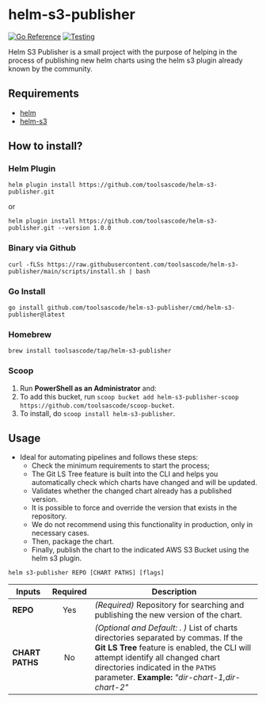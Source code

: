 # helm-s3-publisher 
[![Go Reference](https://pkg.go.dev/badge/github.com/toolsascode/helm-s3-publisher.svg)](https://pkg.go.dev/github.com/toolsascode/helm-s3-publisher) [![Testing](https://github.com/toolsascode/helm-s3-publisher/actions/workflows/go.yml/badge.svg)](https://github.com/toolsascode/helm-s3-publisher/actions/workflows/go.yml)

Helm S3 Publisher is a small project with the purpose of helping in the process of publishing new helm charts using the helm s3 plugin already known by the community.

## Requirements
- [helm]()
- [helm-s3](https://github.com/hypnoglow/helm-s3)

## How to install?

### Helm Plugin

```shell
helm plugin install https://github.com/toolsascode/helm-s3-publisher.git
```

or

```shell
helm plugin install https://github.com/toolsascode/helm-s3-publisher.git --version 1.0.0
```

### Binary via Github

```shell
curl -fLSs https://raw.githubusercontent.com/toolsascode/helm-s3-publisher/main/scripts/install.sh | bash
```

### Go Install

```shell
go install github.com/toolsascode/helm-s3-publisher/cmd/helm-s3-publisher@latest
```

### Homebrew

```shell
brew install toolsascode/tap/helm-s3-publisher
```

### Scoop

1. Run **PowerShell as an Administrator** and:
2. To add this bucket, run `scoop bucket add helm-s3-publisher-scoop https://github.com/toolsascode/scoop-bucket`.
3. To install, do `scoop install helm-s3-publisher`.

## Usage
- Ideal for automating pipelines and follows these steps:
    - Check the minimum requirements to start the process;
    - The Git LS Tree feature is built into the CLI and helps you automatically check which charts have changed and will be updated.
    - Validates whether the changed chart already has a published version. 
    - It is possible to force and override the version that exists in the repository. 
    - We do not recommend using this functionality in production, only in necessary cases.
    - Then, package the chart.
    - Finally, publish the chart to the indicated AWS S3 Bucket using the helm s3 plugin.

```shell
helm s3-publisher REPO [CHART PATHS] [flags]
```
| Inputs | Required | Description |
|---     | :---:       |---          |
**REPO** | Yes | _(Required)_ Repository for searching and publishing the new version of the chart. |
**CHART PATHS** | No | _(Optional and Default: . )_ List of charts directories separated by commas. If the **Git LS Tree** feature is enabled, the CLI will attempt identify all changed chart directories indicated in the `PATHS` parameter. **Example:** _"dir-chart-1,dir-chart-2"_ |
